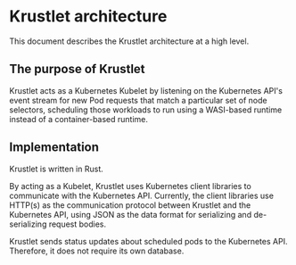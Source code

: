 # Krustlet architecture

This document describes the Krustlet architecture at a high level.

## The purpose of Krustlet

Krustlet acts as a Kubernetes Kubelet by listening on the Kubernetes API's event stream for new Pod
requests that match a particular set of node selectors, scheduling those workloads to run using a
WASI-based runtime instead of a container-based runtime.

## Implementation

Krustlet is written in Rust.

By acting as a Kubelet, Krustlet uses Kubernetes client libraries to communicate with the Kubernetes
API. Currently, the client libraries use HTTP(s) as the communication protocol between Krustlet and
the Kubernetes API, using JSON as the data format for serializing and de-serializing request bodies.

Krustlet sends status updates about scheduled pods to the Kubernetes API. Therefore, it does not
require its own database.
